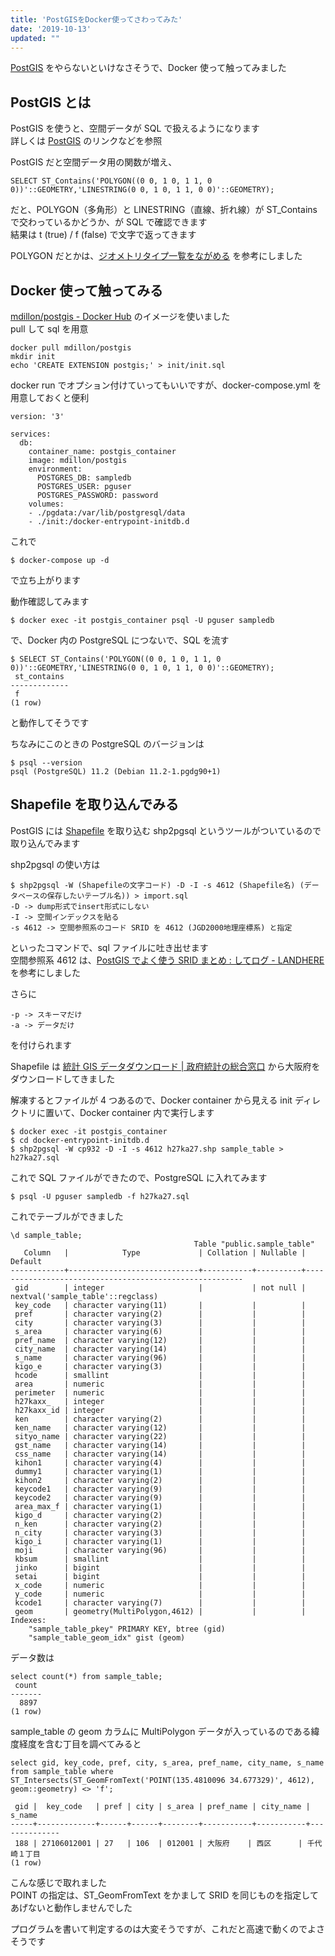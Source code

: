 ```yaml
---
title: 'PostGISをDocker使ってさわってみた'
date: '2019-10-13'
updated: ""
---
```


[PostGIS](https://lets.postgresql.jp/documents/tutorial/PostGIS/1) をやらないといけなさそうで、Docker 使って触ってみました

## PostGIS とは

PostGIS を使うと、空間データが SQL で扱えるようになります  
詳しくは [PostGIS](https://lets.postgresql.jp/documents/tutorial/PostGIS/1) のリンクなどを参照

PostGIS だと空間データ用の関数が増え、

```
SELECT ST_Contains('POLYGON((0 0, 1 0, 1 1, 0 0))'::GEOMETRY,'LINESTRING(0 0, 1 0, 1 1, 0 0)'::GEOMETRY);
```

だと、POLYGON（多角形）と LINESTRING（直線、折れ線）が ST_Contains で交わっているかどうか、が SQL で確認できます  
結果は t (true) / f (false) で文字で返ってきます

POLYGON だとかは、[ジオメトリタイプ一覧をながめる](https://qiita.com/boiledorange73/items/6d1200b69b5d5c88bcd0) を参考にしました

## Docker 使って触ってみる

[mdillon/postgis \- Docker Hub](https://hub.docker.com/r/mdillon/postgis/) のイメージを使いました  
pull して sql を用意

```
docker pull mdillon/postgis
mkdir init
echo 'CREATE EXTENSION postgis;' > init/init.sql
```

docker run でオプション付けていってもいいですが、docker-compose.yml を用意しておくと便利

```
version: '3'

services:
  db:
    container_name: postgis_container
    image: mdillon/postgis
    environment:
      POSTGRES_DB: sampledb
      POSTGRES_USER: pguser
      POSTGRES_PASSWORD: password
    volumes:
    - ./pgdata:/var/lib/postgresql/data
    - ./init:/docker-entrypoint-initdb.d
```

これで

```
$ docker-compose up -d
```

で立ち上がります

動作確認してみます

```
$ docker exec -it postgis_container psql -U pguser sampledb
```

で、Docker 内の PostgreSQL につないで、SQL を流す

```
$ SELECT ST_Contains('POLYGON((0 0, 1 0, 1 1, 0 0))'::GEOMETRY,'LINESTRING(0 0, 1 0, 1 1, 0 0)'::GEOMETRY);
 st_contains
-------------
 f
(1 row)
```

と動作してそうです

ちなみにこのときの PostgreSQL のバージョンは

```
$ psql --version
psql (PostgreSQL) 11.2 (Debian 11.2-1.pgdg90+1)
```

## Shapefile を取り込んでみる

PostGIS には [Shapefile](/geospatial-data/) を取り込む shp2pgsql というツールがついているので取り込んでみます

shp2pgsql の使い方は

```
$ shp2pgsql -W (Shapefileの文字コード) -D -I -s 4612 (Shapefile名) (データベースの保存したいテーブル名)) > import.sql
-D -> dump形式でinsert形式にしない
-I -> 空間インデックスを貼る
-s 4612 -> 空間参照系のコード SRID を 4612 (JGD2000地理座標系) と指定
```

といったコマンドで、sql ファイルに吐き出せます  
空間参照系 4612 は、[PostGIS でよく使う SRID まとめ : してログ \- LANDHERE](http://landhere.jp/blog/a79.html) を参考にしました

さらに

```
-p -> スキーマだけ
-a -> データだけ
```

を付けられます

Shapefile は [統計 GIS データダウンロード \| 政府統計の総合窓口](https://www.e-stat.go.jp/gis/statmap-search?page=1&type=2&aggregateUnitForBoundary=A&toukeiCode=00200521&toukeiYear=2015&serveyId=A002005212015&prefCode=27&coordsys=1&format=shape) から大阪府をダウンロードしてきました

解凍するとファイルが 4 つあるので、Docker container から見える init ディレクトリに置いて、Docker container 内で実行します

```
$ docker exec -it postgis_container
$ cd docker-entrypoint-initdb.d
$ shp2pgsql -W cp932 -D -I -s 4612 h27ka27.shp sample_table > h27ka27.sql
```

これで SQL ファイルができたので、PostgreSQL に入れてみます

```
$ psql -U pguser sampledb -f h27ka27.sql
```

これでテーブルができました

```
\d sample_table;
                                         Table "public.sample_table"
   Column   |            Type             | Collation | Nullable |                        Default
------------+-----------------------------+-----------+----------+--------------------------------------------------------
 gid        | integer                     |           | not null | nextval('sample_table'::regclass)
 key_code   | character varying(11)       |           |          |
 pref       | character varying(2)        |           |          |
 city       | character varying(3)        |           |          |
 s_area     | character varying(6)        |           |          |
 pref_name  | character varying(12)       |           |          |
 city_name  | character varying(14)       |           |          |
 s_name     | character varying(96)       |           |          |
 kigo_e     | character varying(3)        |           |          |
 hcode      | smallint                    |           |          |
 area       | numeric                     |           |          |
 perimeter  | numeric                     |           |          |
 h27kaxx_   | integer                     |           |          |
 h27kaxx_id | integer                     |           |          |
 ken        | character varying(2)        |           |          |
 ken_name   | character varying(12)       |           |          |
 sityo_name | character varying(22)       |           |          |
 gst_name   | character varying(14)       |           |          |
 css_name   | character varying(14)       |           |          |
 kihon1     | character varying(4)        |           |          |
 dummy1     | character varying(1)        |           |          |
 kihon2     | character varying(2)        |           |          |
 keycode1   | character varying(9)        |           |          |
 keycode2   | character varying(9)        |           |          |
 area_max_f | character varying(1)        |           |          |
 kigo_d     | character varying(2)        |           |          |
 n_ken      | character varying(2)        |           |          |
 n_city     | character varying(3)        |           |          |
 kigo_i     | character varying(1)        |           |          |
 moji       | character varying(96)       |           |          |
 kbsum      | smallint                    |           |          |
 jinko      | bigint                      |           |          |
 setai      | bigint                      |           |          |
 x_code     | numeric                     |           |          |
 y_code     | numeric                     |           |          |
 kcode1     | character varying(7)        |           |          |
 geom       | geometry(MultiPolygon,4612) |           |          |
Indexes:
    "sample_table_pkey" PRIMARY KEY, btree (gid)
    "sample_table_geom_idx" gist (geom)
```

データ数は

```
select count(*) from sample_table;
 count
-------
  8897
(1 row)
```

sample_table の geom カラムに MultiPolygon データが入っているのである緯度経度を含む丁目を調べてみると

```
select gid, key_code, pref, city, s_area, pref_name, city_name, s_name from sample_table where ST_Intersects(ST_GeomFromText('POINT(135.4810096 34.677329)', 4612), geom::geometry) <> 'f';

 gid |  key_code   | pref | city | s_area | pref_name | city_name |    s_name
-----+-------------+------+------+--------+-----------+-----------+--------------
 188 | 27106012001 | 27   | 106  | 012001 | 大阪府    | 西区      | 千代崎１丁目
(1 row)
```

こんな感じで取れました  
POINT の指定は、ST_GeomFromText をかまして SRID を同じものを指定してあげないと動作しませんでした

プログラムを書いて判定するのは大変そうですが、これだと高速で動くのでよさそうです



